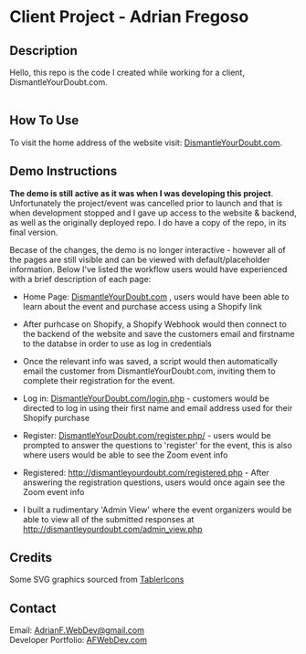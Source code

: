 # Client Project - Adrian Fregoso

## Description
<p>
    Hello, this repo is the code I created while working for a client, DismantleYourDoubt.com.<br><br>

</p>

## How To Use
<p>
    To visit the home address of the website visit: <a href="http://dismantleyourdoubt.com" target="_blank">DismantleYourDoubt.com</a>.
</p>
<p>

## Demo Instructions 
<p>
    <b>The demo is still active as it was when I was developing this project</b>. Unfortunately the project/event was cancelled prior to launch and that is when development stopped and I gave up access to the website & backend, as well as the originally deployed repo. I do have a copy of the repo, in its final version.
</p>

<p>
    Becase of the changes, the demo is no longer interactive - however all of the pages are still visible and can be viewed with default/placeholder information. Below I've listed the workflow users would have experienced with a brief description of each page:
</p>

- Home Page: <a href="http://DismantleYourDoubt.com" targer="_blank">DismantleYourDoubt.com</a> , users would have been able to learn about the event and purchase access using a Shopify link<br>

- After purhcase on Shopify, a Shopify Webhook would then connect to the backend of the website and save the customers email and firstname to the databse in order to use as log in credentials<br>

- Once the relevant info was saved, a script would then automatically email the customer from DismantleYourDoubt.com, inviting them to complete their registration for the event. 

- Log in: <a href="http://DismantleYourDoubt.com/login.php" targer="_blank">DismantleYourDoubt.com/login.php</a> - customers would be directed to log in using their first name and email address used for their Shopify purchase<br>

- Register: <a href="http://dismantleyourdoubt.com/register.php" targer="_blank">DismantleYourDoubt.com/register.php/</a> - users would be prompted to answer the questions to 'register' for the event, this is also where users would be able to see the Zoom event info<br>

- Registered: <a href="http://dismantleyourdoubt.com/registered.php" targer="_blank">http://dismantleyourdoubt.com/registered.php</a> - After answering the registration questions, users would once again see the Zoom event info<br>

- I built a rudimentary 'Admin View' where the event organizers would be able to view all of the submitted responses at 
<a href="http://dismantleyourdoubt.com/admin_view.php" targer="_blank">http://dismantleyourdoubt.com/admin_view.php</a>
    
## Credits
Some SVG graphics sourced from <a href="https://tablericons.com" target="_blank">TablerIcons</a><br>

## Contact
Email: AdrianF.WebDev@gmail.com<br>
Developer Portfolio: <a href="http://afwebdev.com" target="_blank">AFWebDev.com</a>
